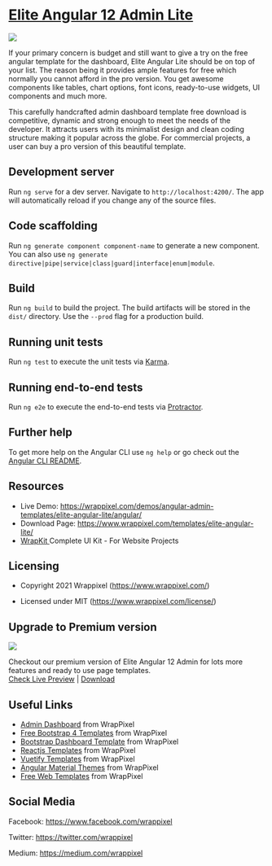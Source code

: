 <!-- # elite-admin-angular-lite 6,8,9, 10 and 11, 12 -->

<!-- Heading of Template -->
<h1>
  <a href="https://wrappixel.com/demos/angular-admin-templates/elite-angular-lite/angular">Elite Angular 12 Admin Lite</a>
</h1>

<!-- Main image of Template -->
<a target="_blank" href="https://www.wrappixel.com/wp-content/uploads/edd/2020/04/elite-angular-lite-y.jpg">
  <img src="https://www.wrappixel.com/wp-content/uploads/edd/2020/04/elite-angular-lite-y.jpg" />
</a>

<!-- Description of Template -->
<p>
  If your primary concern is budget and still want to give a try on the free angular template for the dashboard, Elite Angular Lite should be on top of your list. The reason being it provides ample features for free which normally you cannot afford in the pro version. You get awesome components like tables, chart options, font icons, ready-to-use widgets, UI components and much more. 
</p>

<p>
  This carefully handcrafted admin dashboard template free download is competitive, dynamic and strong enough to meet the needs of the developer. It attracts users with its minimalist design and clean coding structure making it popular across the globe. For commercial projects, a user can buy a pro version of this beautiful template.
</p>


## Development server

Run `ng serve` for a dev server. Navigate to `http://localhost:4200/`. The app will automatically reload if you change any of the source files.

## Code scaffolding

Run `ng generate component component-name` to generate a new component. You can also use `ng generate directive|pipe|service|class|guard|interface|enum|module`.

## Build

Run `ng build` to build the project. The build artifacts will be stored in the `dist/` directory. Use the `--prod` flag for a production build.

## Running unit tests

Run `ng test` to execute the unit tests via [Karma](https://karma-runner.github.io).

## Running end-to-end tests

Run `ng e2e` to execute the end-to-end tests via [Protractor](http://www.protractortest.org/).

## Further help

To get more help on the Angular CLI use `ng help` or go check out the [Angular CLI README](https://github.com/angular/angular-cli/blob/master/README.md).

<!-- <h4><a href="https://wrappixel.com/demos/angular-admin-templates/elite-angular-lite/angular/">Free Version Demo Link</a></h4> -->


<!-- Resources of Template -->
<h2>Resources</h2>
<ul>
<li>  
  Live Demo: <a href="https://wrappixel.com/demos/angular-admin-templates/elite-angular-lite/angular/" rel="nofollow">https://wrappixel.com/demos/angular-admin-templates/elite-angular-lite/angular/</a>
</li>
<li>
    Download Page: <a href="https://www.wrappixel.com/templates/elite-angular-lite/" rel="nofollow">
  https://www.wrappixel.com/templates/elite-angular-lite/</a>
</li>
<li>
    <a href="https://www.wrappixel.com/templates/wrapkit/#demos" rel="nofollow">WrapKit </a>Complete UI Kit - For Website Projects
</li>
</ul>

<!-- Licensing of Template -->
<h2>Licensing</h2>
<ul>
  <li>
    <p>Copyright 2021 Wrappixel (<a href="https://www.wrappixel.com/" rel="nofollow">https://www.wrappixel.com/</a>)</p>
  </li>
  <li>
    <p>Licensed under MIT (<a href="https://www.wrappixel.com/license/">https://www.wrappixel.com/license/</a>)</p>
  </li>
</ul>


<!-- Upgrade to Premium version of Template -->
<h2>Upgrade to Premium version</h2>
<a target="_blank" href="https://www.wrappixel.com/templates/elite-angular-admin/">
  <img src="https://www.wrappixel.com/wp-content/uploads/edd/2020/04/elite-angular-admin-template-y.jpg"/>
</a>
<p>
   Checkout our premium version of Elite Angular 12 Admin for lots more features and ready to use page templates.<br>
   <a href="https://www.wrappixel.com/demos/angular-admin-templates/elite-angular/main/">Check Live Preview</a> | <a href="https://www.wrappixel.com/templates/elite-angular-admin/">Download</a>
</p>

<!-- Useful Links of Template -->
<h2>Useful Links</h2>
<ul>
<li><a href="https://www.wrappixel.com/templates/category/admin-template/">Admin Dashboard</a> from WrapPixel</li>
<li><a href="https://www.wrappixel.com/">Free Bootstrap 4 Templates</a> from WrapPixel</li>
<li><a href="https://www.wrappixel.com/templates/category/bootstrap-admin-templates/">Bootstrap Dashboard Template</a> from WrapPixel</li>
<li><a href="https://www.wrappixel.com/templates/category/react-templates/">Reactjs Templates</a> from WrapPixel</li>
<li><a href="https://www.wrappixel.com/templates/category/vuejs-templates/">Vuetify Templates</a> from WrapPixel</li>
<li><a href="https://www.wrappixel.com/templates/category/angular-templates/">Angular Material Themes</a> from WrapPixel</li>
<li><a href="https://www.wrappixel.com/templates/category/free-templates/">Free Web Templates</a> from WrapPixel</li>
</ul>

<!-- Social Media of Wrappixel -->
<h2>Social Media</h2>
<p>Facebook: <a href="https://www.facebook.com/wrappixel">https://www.facebook.com/wrappixel</a></p>
<p>Twitter: <a href="https://twitter.com/wrappixel">https://twitter.com/wrappixel</a></p>
<p>Medium: <a href="https://medium.com/wrappixel">https://medium.com/wrappixel</a></p>

<!-- ## Pro Version -->

<!-- <a href="https://www.wrappixel.com/templates/elite-angular-admin/"><img src="https://www.wrappixel.com/wp-content/uploads/2019/01/elite-admin-angular-nw-1.jpg"/></a><br/> -->

<!-- <h4><a href="https://wrappixel.com/demos/angular-admin-templates/elite-angular/main/dashboard/dashboard1">Demo</a></h4> -->


